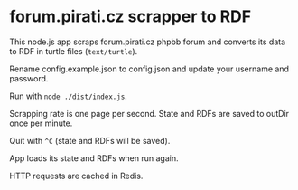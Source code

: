 # forum.pirati.cz scrapper to RDF

This node.js app scraps forum.pirati.cz phpbb forum and converts its data to RDF in turtle files (`text/turtle`).

Rename config.example.json to config.json and update your username and password.

Run with `node ./dist/index.js`.

Scrapping rate is one page per second.
State and RDFs are saved to outDir once per minute.

Quit with `^C` (state and RDFs will be saved).

App loads its state and RDFs when run again.

HTTP requests are cached in Redis. 